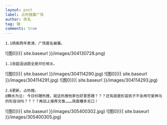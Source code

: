 ```yaml
---
layout: post
label: 占热搜屠广场
author: 佚名
tag: 锤
comments: true
---
```


    1.1杨紫跨年表演，广场莫名被屠。

![图0]({{ site.baseurl }}/images/304130728.png)

    1.1张韶涵话题全是邓伦相关。

![图0]({{ site.baseurl }}/images/304114290.jpg)
![图0]({{ site.baseurl }}/images/304114291.jpg)
![图0]({{ site.baseurl }}/images/304114293.jpg)

    2.6更新，占热搜。
    @舞水为沄: 今日份蹭热搜，就这热搜他家也好意思蹭？？？还有就是形容孩子不会用可爱神马的形容词吗？？？？再加上推荐文章………简直糟多无口！
    
![图0]({{ site.baseurl }}/images/305400302.jpg)
![图0]({{ site.baseurl }}/images/305400305.jpg)
